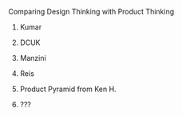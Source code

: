 Comparing Design Thinking with Product Thinking



1. Kumar

2. DCUK

3. Manzini





1. Reis

2. Product Pyramid from Ken H.

3. ???